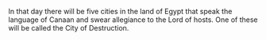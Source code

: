 In that day there will be five cities in the land of Egypt that speak the language of Canaan and swear allegiance to the Lord of hosts. One of these will be called the City of Destruction.

